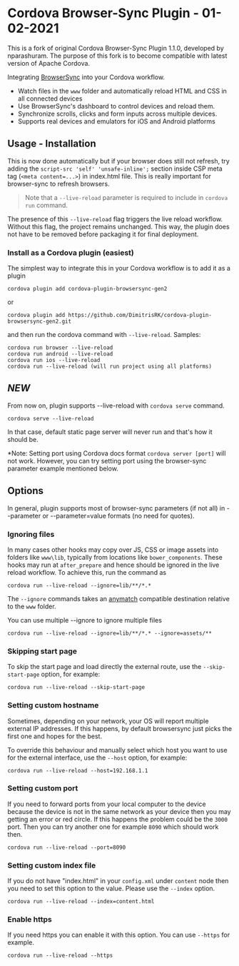 # Cordova Browser-Sync Plugin - 01-02-2021

This is a fork of original Cordova Browser-Sync Plugin 1.1.0, developed by nparashuram.
The purpose of this fork is to become compatible with latest version of Apache Cordova.

Integrating [BrowserSync](http://browsersync.io) into your Cordova workflow.

- Watch files in the `www` folder and automatically reload HTML and CSS in all connected devices
- Use BrowserSync's dashboard to control devices and reload them.
- Synchronize scrolls, clicks and form inputs across multiple devices.
- Supports real devices and emulators for iOS and Android platforms

## Usage - Installation

This is now done automatically but if your browser does still not refresh, try adding the `script-src 'self' 'unsafe-inline';` section inside CSP meta tag (`<meta content=...>`) in index.html file. This is really important for browser-sync to refresh browsers.

> Note that a `--live-reload` parameter is required to include in `cordova run` command.

The presence of this `--live-reload` flag triggers the live reload workflow. Without this flag, the project remains unchanged. This way, the plugin does not have to be removed before packaging it for final deployment.

### Install as a Cordova plugin (easiest)
The simplest way to integrate this in your Cordova workflow is to add it as a plugin

```
cordova plugin add cordova-plugin-browsersync-gen2
```
or
```
cordova plugin add https://github.com/DimitrisRK/cordova-plugin-browsersync-gen2.git
```

and then run the cordova command with `--live-reload`. Samples:
```
cordova run browser --live-reload
cordova run android --live-reload
cordova run ios --live-reload
cordova run --live-reload (will run project using all platforms)
```

## *NEW*
From now on, plugin supports --live-reload with `cordova serve` command.
```
cordova serve --live-reload
```
In that case, default static page server will never run and that's how it should be.

*Note: Setting port using Cordova docs format `cordova server [port]` will not work.
However, you can try setting port using the browser-sync parameter example mentioned below.

## Options
In general, plugin supports most of browser-sync parameters (if not all) in --parameter or --parameter=value formats (no need for quotes).

### Ignoring files
In many cases other hooks may copy over JS, CSS or image assets into folders like `www\lib`, typically from locations like `bower_components`. These hooks may run at `after_prepare` and hence should be ignored in the live reload workflow. To achieve this, run the command as

```
cordova run --live-reload --ignore=lib/**/*.*
```

The `--ignore` commands takes an [anymatch](https://github.com/es128/anymatch) compatible destination relative to the `www` folder.

You can use multiple --ignore to ignore multiple files
```
cordova run --live-reload --ignore=lib/**/*.* --ignore=assets/**
```

### Skipping start page
To skip the start page and load directly the external route, use the `--skip-start-page` option, for example:

```
cordova run --live-reload --skip-start-page
```

### Setting custom hostname
Sometimes, depending on your network, your OS will report multiple external IP addresses. If this happens, by default browsersync just picks the first one and hopes for the best.

To override this behaviour and manually select which host you want to use for the external interface, use the `--host` option, for example:

```
cordova run --live-reload --host=192.168.1.1
```

### Setting custom port
If you need to forward ports from your local computer to the device because the device is not in the same network as your device then you may getting an error or red circle.
If this happens the problem could be the `3000` port. Then you can try another one for example `8090` which should work then.

```
cordova run --live-reload --port=8090
```

### Setting custom index file
If you do not have "index.html" in your `config.xml` under `content` node then you need to set this option to the value.
Please use the `--index` option.

```
cordova run --live-reload --index=content.html
```

### Enable https
If you need https you can enable it with this option.
You can use `--https` for example.

```
cordova run --live-reload --https
```
